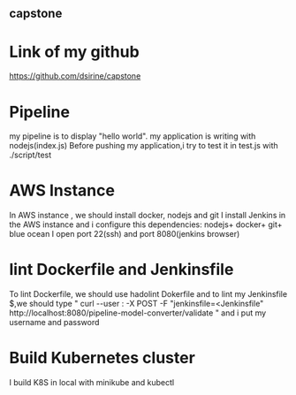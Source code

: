 ## capstone

# Link of my github
https://github.com/dsirine/capstone

# Pipeline
my pipeline is to display "hello world".
my application is writing with nodejs(index.js)
Before pushing my application,i try to test it in test.js with ./script/test

# AWS Instance
In AWS instance , we should install docker, nodejs and git
I install Jenkins in the AWS instance and i configure this dependencies: nodejs+ docker+ git+ blue ocean
I open port 22(ssh) and port 8080(jenkins browser)

# lint Dockerfile and Jenkinsfile
To lint Dockerfile, we should use hadolint Dokerfile
and to lint my Jenkinsfile $,we should type " curl --user <username>:<password> -X POST -F "jenkinsfile=<Jenkinsfile" http://localhost:8080/pipeline-model-converter/validate " 
and i put my username and password

# Build Kubernetes cluster
I build K8S in local with minikube and kubectl

